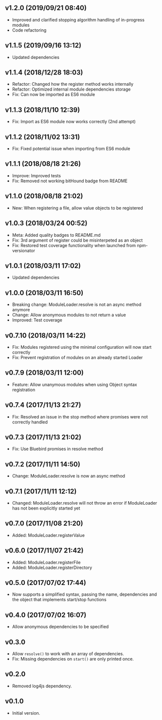 
## v1.2.0 (2019/09/21 08:40)
- Improved and clarified stopping algorithm handling of in-progress modules
- Code refactoring

## v1.1.5 (2019/09/16 13:12)
- Updated dependencies

## v1.1.4 (2018/12/28 18:03)
- Refactor: Changed how the register method works internally
- Refactor: Optimized internal module dependencies storage
- Fix: Can now be imported as ES6 module

## v1.1.3 (2018/11/10 12:39)
- Fix: Import as ES6 module now works correctly (2nd attempt)

## v1.1.2 (2018/11/02 13:31)
- Fix: Fixed potential issue when importing from ES6 module

## v1.1.1 (2018/08/18 21:26)
- Improve: Improved tests
- Fix: Removed not working bitHound badge from README

## v1.1.0 (2018/08/18 21:02)
- New: When registering a file, allow value objects to be registered

## v1.0.3 (2018/03/24 00:52)
- Meta: Added quality badges to README.md
- Fix: 3rd argument of register could be misinterpeted as an object
- Fix: Restored test coverage functionality when launched from npm-versionator

## v1.0.1 (2018/03/11 17:02)
- Updated dependencies

## v1.0.0 (2018/03/11 16:50)
- Breaking change: ModuleLoader.resolve is not an async method anymore
- Change: Allow anonymous modules to not return a value
- Improved: Test coverage

## v0.7.10 (2018/03/11 14:22)
- Fix: Modules registered using the minimal configuration will now start correctly
- Fix: Prevent registration of modules on an already started Loader

## v0.7.9 (2018/03/11 12:00)
- Feature: Allow unanymous modules when using Object syntax registration

## v0.7.4 (2017/11/13 21:27)
- Fix: Resolved an issue in the stop method where promises were not correctly handled

## v0.7.3 (2017/11/13 21:02)
- Fix: Use Bluebird promises in resolve method

## v0.7.2 (2017/11/11 14:50)
- Change: ModuleLoader.resolve is now an async method

## v0.7.1 (2017/11/11 12:12)
- Changed: ModuleLoader.resolve will not throw an error if ModuleLoader has not been explicitly started yet

## v0.7.0 (2017/11/08 21:20)
- Added: ModuleLoader.registerValue

## v0.6.0 (2017/11/07 21:42)
- Added: ModuleLoader.registerFile
- Added: ModuleLoader.registerDirectory

## v0.5.0 (2017/07/02 17:44)
- Now supports a simplified syntax, passing the name, dependencies and the object that implements start/stop functions

## v0.4.0 (2017/07/02 16:07)
- Allow anonymous dependencies to be specified

## v0.3.0
- Allow `resolve()` to work with an array of dependencies.
- Fix: Missing dependencies on `start()` are only printed once.

## v0.2.0
- Removed log4js dependency.

## v0.1.0
- Initial version.